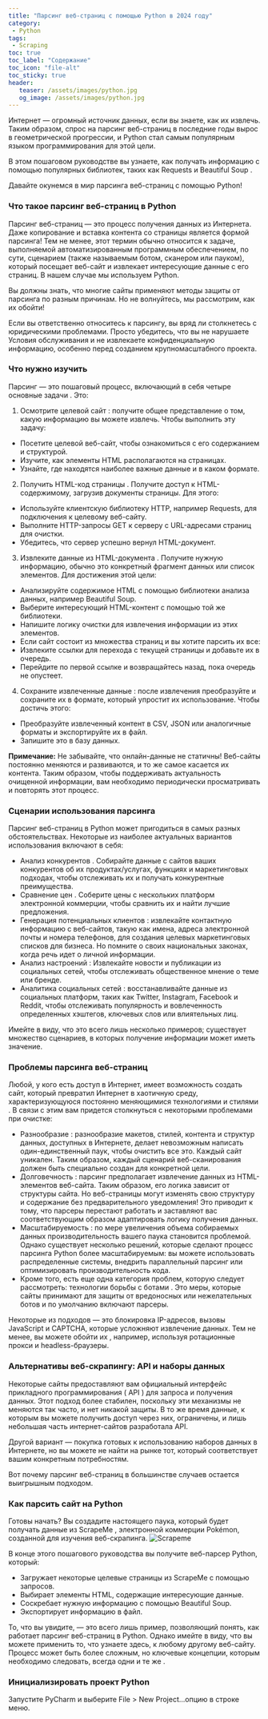 ```yaml
---
title: "Парсинг веб-страниц с помощью Python в 2024 году"
category:
 - Python
tags:
 - Scraping
toc: true
toc_label: "Содержание"
toc_icon: "file-alt"
toc_sticky: true
header:
   teaser: /assets/images/python.jpg
   og_image: /assets/images/python.jpg
---
```


Интернет — огромный источник данных, если вы знаете, как их извлечь. Таким образом, спрос на парсинг веб-страниц в последние годы вырос в геометрической прогрессии, и Python стал самым популярным языком программирования для этой цели.

В этом пошаговом руководстве вы узнаете, как получать информацию с помощью популярных библиотек, таких как Requests и Beautiful Soup .

Давайте окунемся в мир парсинга веб-страниц с помощью Python!

### Что такое парсинг веб-страниц в Python

Парсинг веб-страниц — это процесс получения данных из Интернета. Даже копирование и вставка контента со страницы является формой парсинга! Тем не менее, этот термин обычно относится к задаче, выполняемой автоматизированным программным обеспечением, 
по сути, сценарием (также называемым ботом, сканером или пауком), который посещает веб-сайт и извлекает интересующие данные с его страниц. В нашем случае мы используем Python.

Вы должны знать, что многие сайты применяют методы защиты от парсинга по разным причинам. Но не волнуйтесь, 
мы рассмотрим, как их обойти!

Если вы ответственно относитесь к парсингу, вы вряд ли столкнетесь с юридическими проблемами. Просто убедитесь,
что вы не нарушаете Условия обслуживания и не извлекаете конфиденциальную информацию, особенно перед созданием 
крупномасштабного проекта.
### Что нужно изучить
Парсинг — это пошаговый процесс, включающий в себя четыре основные задачи . Это:

1. Осмотрите целевой сайт : получите общее представление о том, какую информацию вы можете извлечь. Чтобы выполнить эту задачу:
- Посетите целевой веб-сайт, чтобы ознакомиться с его содержанием и структурой.
- Изучите, как элементы HTML располагаются на страницах.
- Узнайте, где находятся наиболее важные данные и в каком формате.
2. Получить HTML-код страницы . Получите доступ к HTML-содержимому, загрузив документы страницы. Для этого:
- Используйте клиентскую библиотеку HTTP, например Requests, для подключения к целевому веб-сайту.
- Выполните HTTP-запросы GET к серверу с URL-адресами страниц для очистки.
- Убедитесь, что сервер успешно вернул HTML-документ.
3. Извлеките данные из HTML-документа . Получите нужную информацию, обычно это конкретный фрагмент данных или список элементов. Для достижения этой цели:
- Анализируйте содержимое HTML с помощью библиотеки анализа данных, например Beautiful Soup.
- Выберите интересующий HTML-контент с помощью той же библиотеки.
- Напишите логику очистки для извлечения информации из этих элементов.
- Если сайт состоит из множества страниц и вы хотите парсить их все:
- Извлеките ссылки для перехода с текущей страницы и добавьте их в очередь.
- Перейдите по первой ссылке и возвращайтесь назад, пока очередь не опустеет.
4. Сохраните извлеченные данные : после извлечения преобразуйте и сохраните их в формате, который упростит их использование. Чтобы достичь этого:
- Преобразуйте извлеченный контент в CSV, JSON или аналогичные форматы и экспортируйте их в файл.
- Запишите это в базу данных.

<div class="notice--info">
<strong>Примечание:</strong> Не забывайте, что онлайн-данные не статичны! Веб-сайты постоянно меняются и развиваются, и то же самое касается их контента. Таким образом, чтобы поддерживать актуальность очищенной информации,
вам необходимо периодически просматривать и повторять этот процесс.
</div>

### Сценарии использования парсинга

Парсинг веб-страниц в Python может пригодиться в самых разных обстоятельствах. Некоторые из наиболее актуальных вариантов использования включают в себя:

- Анализ конкурентов . Собирайте данные с сайтов ваших конкурентов об их продуктах/услугах, функциях и маркетинговых подходах, чтобы отслеживать их и получать конкурентные преимущества.
- Сравнение цен . Соберите цены с нескольких платформ электронной коммерции, чтобы сравнить их и найти лучшие предложения.
- Генерация потенциальных клиентов : извлекайте контактную информацию с веб-сайтов, такую ​​как имена, адреса электронной почты и номера телефонов, для создания целевых маркетинговых списков для бизнеса. Но помните о своих национальных законах, когда речь идет о личной информации.
- Анализ настроений : Извлекайте новости и публикации из социальных сетей, чтобы отслеживать общественное мнение о теме или бренде.
- Аналитика социальных сетей : восстанавливайте данные из социальных платформ, таких как Twitter, Instagram, Facebook и Reddit, чтобы отслеживать популярность и вовлеченность определенных хэштегов, ключевых слов или влиятельных лиц.

<div class="notice--info">
Имейте в виду, что это всего лишь несколько примеров; существует множество сценариев, в которых получение информации может иметь значение.
</div>

### Проблемы парсинга веб-страниц
Любой, у кого есть доступ в Интернет, имеет возможность создать сайт, который превратил Интернет в хаотичную среду, характеризующуюся постоянно меняющимися технологиями и стилями . В связи с этим вам придется столкнуться с некоторыми проблемами при очистке:

- Разнообразие : разнообразие макетов, стилей, контента и структур данных, доступных в Интернете, делает невозможным написать один-единственный паук, чтобы очистить все это. Каждый сайт уникален. Таким образом, каждый сценарий веб-сканирования должен быть специально создан для конкретной цели.
- Долговечность : парсинг предполагает извлечение данных из HTML-элементов веб-сайта. Таким образом, его логика зависит от структуры сайта. Но веб-страницы могут изменять свою структуру и содержание без предварительного уведомления! Это приводит к тому, что парсеры перестают работать и заставляют вас соответствующим образом адаптировать логику получения данных.
- Масштабируемость : по мере увеличения объема собираемых данных производительность вашего паука становится проблемой. Однако существует несколько решений, которые сделают процесс парсинга Python более масштабируемым: вы можете использовать распределенные системы, внедрить параллельный парсинг или оптимизировать производительность кода.
- Кроме того, есть еще одна категория проблем, которую следует рассмотреть: технологии борьбы с ботами . Это меры, которые сайты принимают для защиты от вредоносных или нежелательных ботов и по умолчанию включают парсеры.

<div class="notice--info">
Некоторые из подходов — это блокировка IP-адресов, вызовы JavaScript и CAPTCHA, которые усложняют извлечение данных. Тем не менее, вы можете обойти их , например, используя ротационные прокси и headless-браузеры.
</div>

### Альтернативы веб-скрапингу: API и наборы данных
Некоторые сайты предоставляют вам официальный интерфейс прикладного программирования ( API ) для запроса и получения данных. Этот подход более стабилен, поскольку эти механизмы не меняются так часто, и нет никакой защиты. В то же время данные, к которым вы можете получить доступ через них, ограничены, и лишь небольшая часть интернет-сайтов разработала API.

Другой вариант — покупка готовых к использованию наборов данных в Интернете, но вы можете не найти на рынке тот, который соответствует вашим конкретным потребностям.

Вот почему парсинг веб-страниц в большинстве случаев остается выигрышным подходом.

### Как парсить сайт на Python
Готовы начать? Вы создадите настоящего паука, который будет получать данные из ScrapeMe , электронной коммерции Pokémon, созданной для изучения веб-скрапинга.
![Scrapeme](Products-–-ScrapeMe.png)

В конце этого пошагового руководства вы получите веб-парсер Python, который:

- Загружает некоторые целевые страницы из ScrapeMe с помощью запросов.
- Выбирает элементы HTML, содержащие интересующие данные.
- Соскребает нужную информацию с помощью Beautiful Soup.
- Экспортирует информацию в файл.

То, что вы увидите, — это всего лишь пример, позволяющий понять, как работает парсинг веб-страниц в Python. 
Однако имейте в виду, что вы можете применить то, что узнаете здесь, к любому другому веб-сайту. Процесс может быть более сложным, но ключевые концепции, которым необходимо следовать, всегда одни и те же .

### Инициализировать проект Python
Запустите PyCharm и выберите File > New Project...опцию в строке меню.

